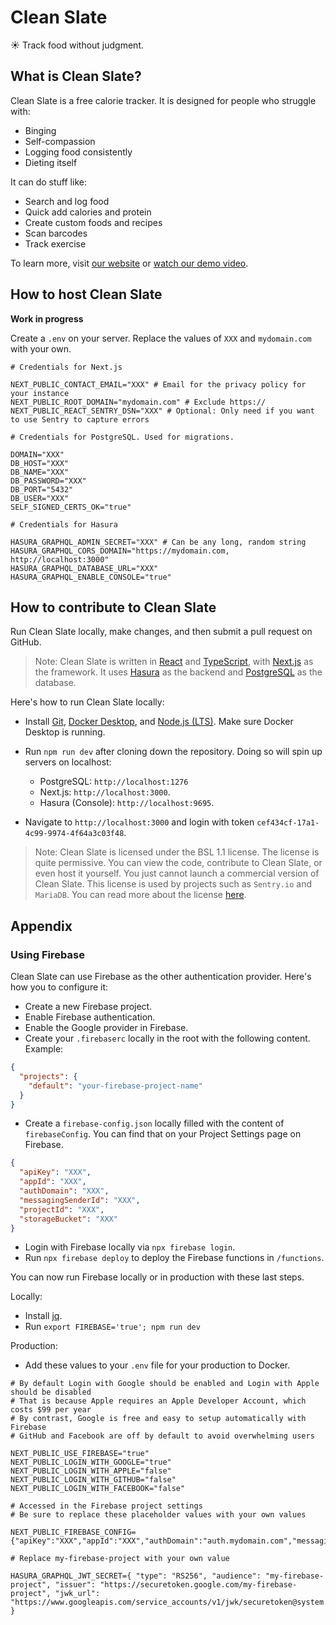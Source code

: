 # Clean Slate

☀️ Track food without judgment.

## What is Clean Slate?

Clean Slate is a free calorie tracker. It is designed for people who struggle with:

- Binging
- Self-compassion
- Logging food consistently
- Dieting itself

It can do stuff like:

- Search and log food
- Quick add calories and protein
- Create custom foods and recipes
- Scan barcodes
- Track exercise

To learn more, visit [our website](https://cleanslate.sh) or [watch our demo video](https://youtu.be/wCoqpIImNdg).

## How to host Clean Slate

**Work in progress**

Create a `.env` on your server. Replace the values of `XXX` and `mydomain.com` with your own.

```
# Credentials for Next.js

NEXT_PUBLIC_CONTACT_EMAIL="XXX" # Email for the privacy policy for your instance
NEXT_PUBLIC_ROOT_DOMAIN="mydomain.com" # Exclude https://
NEXT_PUBLIC_REACT_SENTRY_DSN="XXX" # Optional: Only need if you want to use Sentry to capture errors

# Credentials for PostgreSQL. Used for migrations.

DOMAIN="XXX"
DB_HOST="XXX"
DB_NAME="XXX"
DB_PASSWORD="XXX"
DB_PORT="5432"
DB_USER="XXX"
SELF_SIGNED_CERTS_OK="true"

# Credentials for Hasura

HASURA_GRAPHQL_ADMIN_SECRET="XXX" # Can be any long, random string
HASURA_GRAPHQL_CORS_DOMAIN="https://mydomain.com, http://localhost:3000"
HASURA_GRAPHQL_DATABASE_URL="XXX"
HASURA_GRAPHQL_ENABLE_CONSOLE="true"
```

## How to contribute to Clean Slate

Run Clean Slate locally, make changes, and then submit a pull request on GitHub.

> Note: Clean Slate is written in [React](https://reactjs.org) and [TypeScript](https://www.typescriptlang.org), with [Next.js](https://github.com/vercel/next.js) as the framework. It uses [Hasura](https://hasura.io) as the backend and [PostgreSQL](https://www.postgresql.org) as the database.

Here's how to run Clean Slate locally:

- Install [Git](https://git-scm.com/downloads), [Docker Desktop](https://www.docker.com/products/docker-desktop/), and [Node.js (LTS)](https://nodejs.org/en/). Make sure Docker Desktop is running.

- Run `npm run dev` after cloning down the repository. Doing so will spin up servers on localhost:

  - PostgreSQL: `http://localhost:1276`
  - Next.js: `http://localhost:3000`.
  - Hasura (Console): `http://localhost:9695`.

- Navigate to `http://localhost:3000` and login with token `cef434cf-17a1-4c99-9974-4f64a3c03f48`.

> Note: Clean Slate is licensed under the BSL 1.1 license. The license is quite permissive. You can view the code, contribute to Clean Slate, or even host it yourself. You just cannot launch a commercial version of Clean Slate. This license is used by projects such as `Sentry.io` and `MariaDB`. You can read more about the license [here](https://open.sentry.io/licensing).

## Appendix

### Using Firebase

Clean Slate can use Firebase as the other authentication provider. Here's how you to configure it:

- Create a new Firebase project.
- Enable Firebase authentication.
- Enable the Google provider in Firebase.
- Create your `.firebaserc` locally in the root with the following content. Example:

```json
{
  "projects": {
    "default": "your-firebase-project-name"
  }
}
```

- Create a `firebase-config.json` locally filled with the content of `firebaseConfig`. You can find that on your Project Settings page on Firebase.

```json
{
  "apiKey": "XXX",
  "appId": "XXX",
  "authDomain": "XXX",
  "messagingSenderId": "XXX",
  "projectId": "XXX",
  "storageBucket": "XXX"
}
```

- Login with Firebase locally via `npx firebase login`.
- Run `npx firebase deploy` to deploy the Firebase functions in `/functions`.

You can now run Firebase locally or in production with these last steps.

Locally:

- Install [jq](https://stedolan.github.io/jq/download/).
- Run `export FIREBASE='true'; npm run dev`

Production:

- Add these values to your `.env` file for your production to Docker.

```
# By default Login with Google should be enabled and Login with Apple should be disabled
# That is because Apple requires an Apple Developer Account, which costs $99 per year
# By contrast, Google is free and easy to setup automatically with Firebase
# GitHub and Facebook are off by default to avoid overwhelming users

NEXT_PUBLIC_USE_FIREBASE="true"
NEXT_PUBLIC_LOGIN_WITH_GOOGLE="true"
NEXT_PUBLIC_LOGIN_WITH_APPLE="false"
NEXT_PUBLIC_LOGIN_WITH_GITHUB="false"
NEXT_PUBLIC_LOGIN_WITH_FACEBOOK="false"

# Accessed in the Firebase project settings
# Be sure to replace these placeholder values with your own values

NEXT_PUBLIC_FIREBASE_CONFIG={"apiKey":"XXX","appId":"XXX","authDomain":"auth.mydomain.com","messagingSenderId":"XXX","projectId":"XXX","storageBucket":"XXX.appspot.com"}

# Replace my-firebase-project with your own value

HASURA_GRAPHQL_JWT_SECRET={ "type": "RS256", "audience": "my-firebase-project", "issuer": "https://securetoken.google.com/my-firebase-project", "jwk_url": "https://www.googleapis.com/service_accounts/v1/jwk/securetoken@system.gserviceaccount.com" }
```
